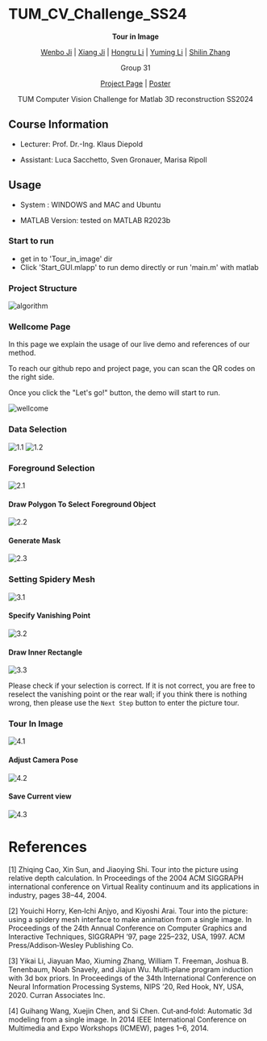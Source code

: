 # TUM_CV_Challenge_SS24
**<p align="center">Tour in Image</p>**

  <p align="center"><a href="https://fusheng-ji.github.io"> Wenbo Ji</a> | <a href="https://github.com/DJX2024"> Xiang Ji</a> | <a href="https://github.com/hongru88"> Hongru Li</a>  | <a href="https://yuming1227.github.io/"> Yuming Li</a>  | <a href="https://github.com/shilinzhang42"> Shilin Zhang</a> </p>
  <p align="center">Group 31</p>
  <p align="center"><a href="https://fusheng-ji.github.io/tum_cv_challenge_ss24/index.html">Project Page</a> | <a href="https://github.com/fusheng-ji/TUM_CV_Challenge_SS24/tree/main/assets/TUM_CV_Challenge_SS24.pdf">Poster</a></p>
  <p align="center">TUM Computer Vision Challenge for Matlab 3D reconstruction SS2024</p>

## Course Information
- Lecturer: Prof. Dr.-Ing. Klaus Diepold

- Assistant: Luca Sacchetto, Sven Gronauer, Marisa Ripoll
## Usage
- System : WINDOWS and MAC and Ubuntu

- MATLAB Version: tested on MATLAB R2023b

### Start to run
- get in to 'Tour_in_image' dir
- Click 'Start_GUI.mlapp' to run demo directly or run 'main.m' with matlab

### Project Structure

![algorithm](./assets/algorithm.png)
### Wellcome Page
In this page we explain the usage of our live demo and references of our method. 

To reach our github repo and project page, you can scan the QR codes on the right side.

Once you click the "Let's go!" button, the demo will start to run.

![wellcome](./assets/0_wellcome.png)
### Data Selection
![1.1](./assets/1.1_choose_data.png)
![1.2](./assets/1.2_choose_data.png)
### Foreground Selection
![2.1](./assets/2.1_foreground.png)
#### Draw Polygon To Select Foreground Object
![2.2](./assets/2.2_draw.png)
#### Generate Mask
![2.3](./assets/2.3_mask.png)
### Setting Spidery Mesh
![3.1](./assets/3.1_spidery_mesh.png)
#### Specify Vanishing Point
![3.2](./assets/3.2_vanishing_point.png)
#### Draw Inner Rectangle
![3.3](./assets/3.3_inner_rectangle.png)

Please check if your selection is correct. If it is not correct, you are free to reselect the vanishing point or the rear wall; if you think there is nothing wrong, then please use the `Next Step` button to enter the picture tour. 
### Tour In Image
![4.1](./assets/4.1_tour.png)
#### Adjust Camera Pose
![4.2](./assets/4.2_camera_pose.png)
#### Save Current view
![4.3](./assets/4.3_save.png)

# References
[1] Zhiqing Cao, Xin Sun, and Jiaoying Shi.
Tour into the picture using relative depth calculation.
In Proceedings of the 2004 ACM SIGGRAPH international conference on Virtual Reality continuum and its applications in industry, pages 38–44, 2004.

[2] Youichi Horry, Ken‐Ichi Anjyo, and Kiyoshi Arai.
Tour into the picture: using a spidery mesh interface to make animation from a single image.
In Proceedings of the 24th Annual Conference on Computer Graphics and Interactive Techniques, SIGGRAPH ’97, page 225–232, USA,
1997. ACM Press/Addison‐Wesley Publishing Co.

[3] Yikai Li, Jiayuan Mao, Xiuming Zhang, William T. Freeman, Joshua B. Tenenbaum, Noah Snavely, and Jiajun Wu.
Multi‐plane program induction with 3d box priors.
In Proceedings of the 34th International Conference on Neural Information Processing Systems, NIPS ’20, Red Hook, NY, USA, 2020. Curran Associates Inc.

[4] Guihang Wang, Xuejin Chen, and Si Chen.
Cut‐and‐fold: Automatic 3d modeling from a single image.
In 2014 IEEE International Conference on Multimedia and Expo Workshops (ICMEW), pages 1–6, 2014.